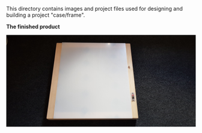 This directory contains images and project files used for designing and building a project "case/frame". 

**The finished product**

<p align="center"> <img src="3_Nov_18_case.jpg"/> </p>